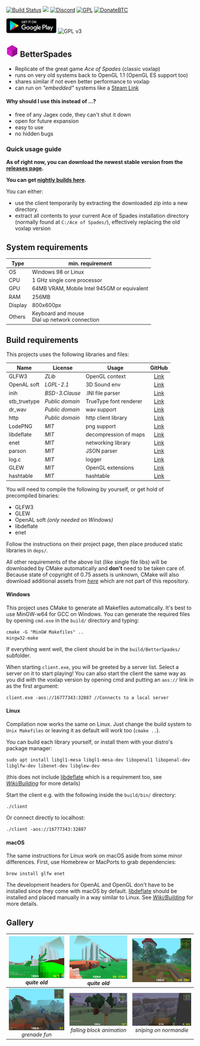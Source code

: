 [![Build Status](http://aos.party/jenkins/buildStatus/icon?job=BetterSpades)](http://aos.party/jenkins/job/BetterSpades/)
[![](https://img.shields.io/github/downloads/xtreme8000/BetterSpades/total.svg)](https://github.com/xtreme8000/BetterSpades/releases)
[![Discord](https://img.shields.io/badge/discord-join-ff00ff.svg)](https://discord.gg/9JGXKBt)
[![GPL](https://img.shields.io/badge/license-GPL--3.0-red.svg)](https://github.com/xtreme8000/BetterSpades/blob/standalone/LICENSE)
[![DonateBTC](https://img.shields.io/badge/bitcoin-donate-yellow.svg)](https://github.com/xtreme8000/BetterSpades#donate)

[![Google Play](/docs/android.png)](https://play.google.com/store/apps/details?id=party.aos.betterspades)
![GPL v3](https://www.gnu.org/graphics/gplv3-127x51.png)

## ![](docs/icon_small.png) BetterSpades

* Replicate of the great game *Ace of Spades* (classic voxlap)
* runs on very old systems back to OpenGL 1.1 (OpenGL ES support too)
* shares similar if not even better performance to voxlap
* can run on *"embedded"* systems like a [Steam Link](https://store.steampowered.com/app/353380/Steam_Link/)

#### Why should I use this instead of ...?

* free of any Jagex code, they can't shut it down
* open for future expansion
* easy to use
* no hidden bugs

### Quick usage guide

**As of right now, you can download the newest stable version from the [releases page](https://github.com/xtreme8000/BetterSpades/releases).**

**You can get [nightly builds here](http://bytebit.info.tm/jenkins/job/BetterSpades/).**

You can either:
* use the client temporarily by extracting the downloaded zip into a new directory.
* extract all contents to your current Ace of Spades installation directory (normally found at `C:/Ace of Spades/`), effectively replacing the old voxlap version

## System requirements

| Type    | min. requirement                                     |
| ------- | ---------------------------------------------------- |
| OS      | Windows 98 or Linux                                  |
| CPU     | 1 GHz single core processor                          |
| GPU     | 64MB VRAM, Mobile Intel 945GM or equivalent          |
| RAM     | 256MB                                                |
| Display | 800x600px                                            |
| Others  | Keyboard and mouse<br />Dial up network connection   |


## Build requirements

This projects uses the following libraries and files:

| Name         | License         | Usage                  | GitHub                                             |
| ------------ | --------------- | ---------------------- | :------------------------------------------------: |
| GLFW3        | *ZLib*          | OpenGL context         | [Link](https://github.com/glfw/glfw)               |
| OpenAL soft  | *LGPL-2.1*      | 3D Sound env           | [Link](https://github.com/kcat/openal-soft)        |
| inih         | *BSD-3.Clause*  | .INI file parser       | [Link](https://github.com/benhoyt/inih)            |
| stb_truetype | *Public domain* | TrueType font renderer | [Link](https://github.com/nothings/stb)            |
| dr_wav       | *Public domain* | wav support            | [Link](https://github.com/mackron/dr_libs/)        |
| http         | *Public domain* | http client library    | [Link](https://github.com/mattiasgustavsson/libs)  |
| LodePNG      | *MIT*           | png support            | [Link](https://github.com/lvandeve/lodepng)        |
| libdeflate   | *MIT*           | decompression of maps  | [Link](https://github.com/ebiggers/libdeflate)     |
| enet         | *MIT*           | networking library     | [Link](https://github.com/lsalzman/enet)           |
| parson       | *MIT*           | JSON parser            | [Link](https://github.com/kgabis/parson)           |
| log.c        | *MIT*           | logger                 | [Link](https://github.com/xtreme8000/log.c)        |
| GLEW         | *MIT*           | OpenGL extensions      | [Link](https://github.com/nigels-com/glew)         |
| hashtable    | *MIT*           | hashtable              | [Link](https://github.com/goldsborough/hashtable/) |

You will need to compile the following by yourself, or get hold of precompiled binaries:

* GLFW3
* GLEW
* OpenAL soft *(only needed on Windows)*
* libdeflate
* enet

Follow the instructions on their project page, then place produced static libraries in `deps/`.

All other requirements of the above list (like single file libs) will be downloaded by CMake automatically and **don't** need to be taken care of. Because state of copyright of 0.75 assets is unknown, CMake will also download additional assets from [*here*](http://aos.party/bsresources.zip) which are not part of this repository.

#### Windows

This project uses CMake to generate all Makefiles automatically. It's best to use MinGW-w64 for GCC on Windows. You can generate the required files by opening `cmd.exe` in the `build/` directory and typing:
```
cmake -G "MinGW Makefiles" ..
mingw32-make
```

If everything went well, the client should be in the `build/BetterSpades/` subfolder.

When starting `client.exe`, you will be greeted by a server list. Select a server on it to start playing!
You can also start the client the same way as you did with the voxlap version by opening cmd and putting an `aos://` link in as the first argument:

```
client.exe -aos://16777343:32887 //Connects to a local server
```

#### Linux

Compilation now works the same on Linux. Just change the build system to `Unix Makefiles` or leaving it as default will work too (`cmake ..`).

You can build each library yourself, or install them with your distro's package manager:
```
sudo apt install libgl1-mesa libgl1-mesa-dev libopenal1 libopenal-dev libglfw-dev libenet-dev libglew-dev
```
(this does not include [libdeflate](https://github.com/ebiggers/libdeflate) which is a requirement too, see [_Wiki/Building_](https://github.com/xtreme8000/BetterSpades/wiki/Building) for more details)

Start the client e.g. with the following inside the `build/bin/` directory:
```
./client
```
Or connect directly to localhost:
```
./client -aos://16777343:32887
```


#### macOS

The same instructions for Linux work on macOS aside from some minor differences. First, use Homebrew or MacPorts to grab dependencies:
```
brew install glfw enet
```
The development headers for OpenAL and OpenGL don't have to be installed since they come with macOS by default. [libdeflate](https://github.com/ebiggers/libdeflate) should be installed and placed manually in a way similar to Linux. See [_Wiki/Building_](https://github.com/xtreme8000/BetterSpades/wiki/Building) for more details.

## Gallery

| <img src="/docs/pic01.png" width="250px"><br />*quite old* | <img src="/docs/pic02.png" width="250px"><br />*quite old* | <img src="/docs/pic03.png" width="250px"> |
| :-: | :-: | :-: |
| <img src="/docs/pic04.png" width="250px"><br />*grenade fun* | <img src="/docs/pic05.png" width="250px"><br />*falling block animation* | <img src="/docs/pic06.png" width="250px"><br />*sniping on normandie* |
